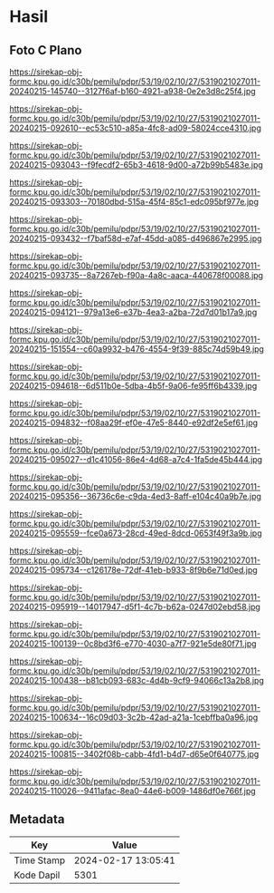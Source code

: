 # Hasil

## Foto C Plano

https://sirekap-obj-formc.kpu.go.id/c30b/pemilu/pdpr/53/19/02/10/27/5319021027011-20240215-145740--3127f6af-b160-4921-a938-0e2e3d8c25f4.jpg

https://sirekap-obj-formc.kpu.go.id/c30b/pemilu/pdpr/53/19/02/10/27/5319021027011-20240215-092610--ec53c510-a85a-4fc8-ad09-58024cce4310.jpg

https://sirekap-obj-formc.kpu.go.id/c30b/pemilu/pdpr/53/19/02/10/27/5319021027011-20240215-093043--f9fecdf2-65b3-4618-9d00-a72b99b5483e.jpg

https://sirekap-obj-formc.kpu.go.id/c30b/pemilu/pdpr/53/19/02/10/27/5319021027011-20240215-093303--70180dbd-515a-45f4-85c1-edc095bf977e.jpg

https://sirekap-obj-formc.kpu.go.id/c30b/pemilu/pdpr/53/19/02/10/27/5319021027011-20240215-093432--f7baf58d-e7af-45dd-a085-d496867e2995.jpg

https://sirekap-obj-formc.kpu.go.id/c30b/pemilu/pdpr/53/19/02/10/27/5319021027011-20240215-093735--8a7267eb-f90a-4a8c-aaca-440678f00088.jpg

https://sirekap-obj-formc.kpu.go.id/c30b/pemilu/pdpr/53/19/02/10/27/5319021027011-20240215-094121--979a13e6-e37b-4ea3-a2ba-72d7d01b17a9.jpg

https://sirekap-obj-formc.kpu.go.id/c30b/pemilu/pdpr/53/19/02/10/27/5319021027011-20240215-151554--c60a9932-b476-4554-9f39-885c74d59b49.jpg

https://sirekap-obj-formc.kpu.go.id/c30b/pemilu/pdpr/53/19/02/10/27/5319021027011-20240215-094618--6d511b0e-5dba-4b5f-9a06-fe95ff6b4339.jpg

https://sirekap-obj-formc.kpu.go.id/c30b/pemilu/pdpr/53/19/02/10/27/5319021027011-20240215-094832--f08aa29f-ef0e-47e5-8440-e92df2e5ef61.jpg

https://sirekap-obj-formc.kpu.go.id/c30b/pemilu/pdpr/53/19/02/10/27/5319021027011-20240215-095027--d1c41056-86e4-4d68-a7c4-1fa5de45b444.jpg

https://sirekap-obj-formc.kpu.go.id/c30b/pemilu/pdpr/53/19/02/10/27/5319021027011-20240215-095356--36736c6e-c9da-4ed3-8aff-e104c40a9b7e.jpg

https://sirekap-obj-formc.kpu.go.id/c30b/pemilu/pdpr/53/19/02/10/27/5319021027011-20240215-095559--fce0a673-28cd-49ed-8dcd-0653f49f3a9b.jpg

https://sirekap-obj-formc.kpu.go.id/c30b/pemilu/pdpr/53/19/02/10/27/5319021027011-20240215-095734--c126178e-72df-41eb-b933-8f9b6e71d0ed.jpg

https://sirekap-obj-formc.kpu.go.id/c30b/pemilu/pdpr/53/19/02/10/27/5319021027011-20240215-095919--14017947-d5f1-4c7b-b62a-0247d02ebd58.jpg

https://sirekap-obj-formc.kpu.go.id/c30b/pemilu/pdpr/53/19/02/10/27/5319021027011-20240215-100139--0c8bd3f6-e770-4030-a7f7-921e5de80f71.jpg

https://sirekap-obj-formc.kpu.go.id/c30b/pemilu/pdpr/53/19/02/10/27/5319021027011-20240215-100438--b81cb093-683c-4d4b-9cf9-94066c13a2b8.jpg

https://sirekap-obj-formc.kpu.go.id/c30b/pemilu/pdpr/53/19/02/10/27/5319021027011-20240215-100634--16c09d03-3c2b-42ad-a21a-1cebffba0a96.jpg

https://sirekap-obj-formc.kpu.go.id/c30b/pemilu/pdpr/53/19/02/10/27/5319021027011-20240215-100815--3402f08b-cabb-4fd1-b4d7-d65e0f640775.jpg

https://sirekap-obj-formc.kpu.go.id/c30b/pemilu/pdpr/53/19/02/10/27/5319021027011-20240215-110026--9411afac-8ea0-44e6-b009-1486df0e766f.jpg


## Metadata

| Key        | Value               |
| ---------- | ------------------- |
| Time Stamp | 2024-02-17 13:05:41 |
| Kode Dapil | 5301                |




